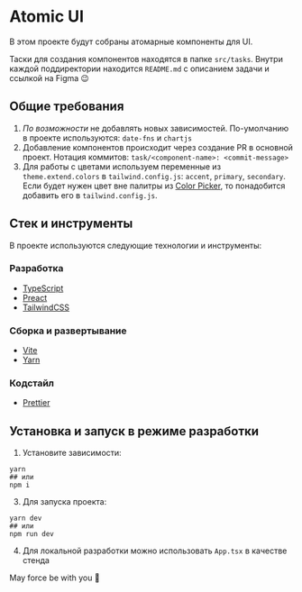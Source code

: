 # Atomic UI

В этом проекте будут собраны атомарные компоненты для UI.

Таски для создания компонентов находятся в папке `src/tasks`.
Внутри каждой поддиректории находится `README.md` с описанием задачи и ссылкой на Figma 😉

## Общие требования

1. *По возможности* не добавлять новых зависимостей. По-умолчанию в проекте используются: `date-fns` и `chartjs`
2. Добавление компонентов происходит через создание PR в основной проект. 
Нотация коммитов: `task/<component-name>: <commit-message>`
3. Для работы с цветами используем переменные из `theme.extend.colors` в `tailwind.config.js`: `accent`, `primary`, `secondary`. 
Если будет нужен цвет вне палитры из [Color Picker](https://tailwindcss.com/docs/customizing-colors#color-picker), то понадобится добавить его в `tailwind.config.js`. 

## Стек и инструменты

В проекте используются следующие технологии и инструменты:

### Разработка
- [TypeScript](https://www.typescriptlang.org/docs/)
- [Preact](https://preactjs.com/guide/v10/getting-started)
- [TailwindCSS](https://tailwindcss.com/docs)
### Сборка и развертывание
- [Vite](https://vitejs.dev/guide/)
- [Yarn](https://classic.yarnpkg.com/en/docs)
### Кодстайл
- [Prettier](https://prettier.io/docs/en/)

## Установка и запуск в режиме разработки

1. Установите зависимости:

```
yarn
## или
npm i
```

3. Для запуска проекта:

```
yarn dev
## или
npm run dev
```

4. Для локальной разработки можно использовать `App.tsx` в качестве стенда

May force be with you 🖖
